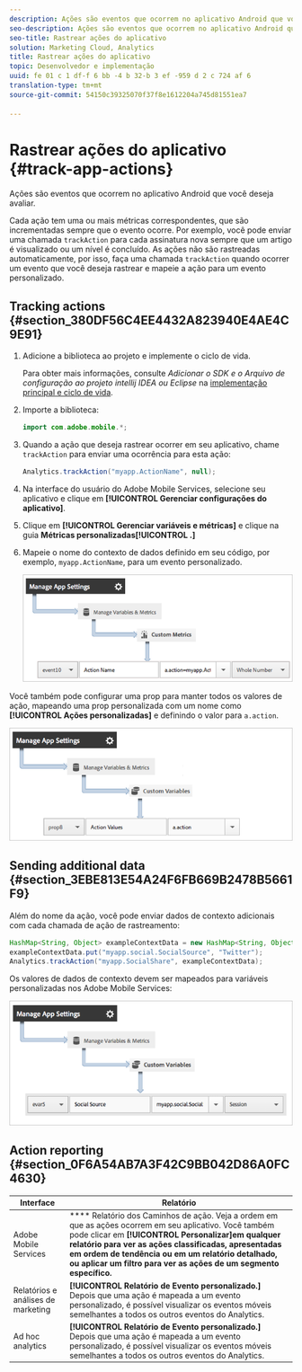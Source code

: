 ```yaml
---
description: Ações são eventos que ocorrem no aplicativo Android que você deseja avaliar.
seo-description: Ações são eventos que ocorrem no aplicativo Android que você deseja avaliar.
seo-title: Rastrear ações do aplicativo
solution: Marketing Cloud, Analytics
title: Rastrear ações do aplicativo
topic: Desenvolvedor e implementação
uuid: fe 01 c 1 df-f 6 bb -4 b 32-b 3 ef -959 d 2 c 724 af 6
translation-type: tm+mt
source-git-commit: 54150c39325070f37f8e1612204a745d81551ea7

---
```



# Rastrear ações do aplicativo {#track-app-actions}

Ações são eventos que ocorrem no aplicativo Android que você deseja avaliar.

Cada ação tem uma ou mais métricas correspondentes, que são incrementadas sempre que o evento ocorre. Por exemplo, você pode enviar uma chamada `trackAction` para cada assinatura nova sempre que um artigo é visualizado ou um nível é concluído. As ações não são rastreadas automaticamente, por isso, faça uma chamada `trackAction` quando ocorrer um evento que você deseja rastrear e mapeie a ação para um evento personalizado.

## Tracking actions {#section_380DF56C4EE4432A823940E4AE4C9E91}

1. Adicione a biblioteca ao projeto e implemente o ciclo de vida.

   Para obter mais informações, consulte *Adicionar o SDK e o Arquivo de configuração ao projeto intellij IDEA ou Eclipse* na [implementação principal e ciclo de vida](/help/android/getting-started/dev-qs.md).

1. Importe a biblioteca:

   ```java
   import com.adobe.mobile.*;
   ```

1. Quando a ação que deseja rastrear ocorrer em seu aplicativo, chame `trackAction` para enviar uma ocorrência para esta ação:

   ```java
   Analytics.trackAction("myapp.ActionName", null);
   ```

1. Na interface do usuário do Adobe Mobile Services, selecione seu aplicativo e clique em **[!UICONTROL Gerenciar configurações do aplicativo]**.
1. Clique em **[!UICONTROL Gerenciar variáveis e métricas]** e clique na guia **Métricas personalizadas[!UICONTROL .]**

1. Mapeie o nome do contexto de dados definido em seu código, por exemplo, `myapp.ActionName`, para um evento personalizado.

   ![](assets/map-event-context-data.png)

Você também pode configurar uma prop para manter todos os valores de ação, mapeando uma prop personalizada com um nome como **[!UICONTROL Ações personalizadas]** e definindo o valor para `a.action`.

![](assets/map-custom-prop.png)

## Sending additional data {#section_3EBE813E54A24F6FB669B2478B5661F9}

Além do nome da ação, você pode enviar dados de contexto adicionais com cada chamada de ação de rastreamento:

```java
HashMap<String, Object> exampleContextData = new HashMap<String, Object>(); 
exampleContextData.put("myapp.social.SocialSource", "Twitter"); 
Analytics.trackAction("myapp.SocialShare", exampleContextData);
```

Os valores de dados de contexto devem ser mapeados para variáveis personalizadas nos Adobe Mobile Services:

![](assets/map-variable-context-action.png)

## Action reporting {#section_0F6A54AB7A3F42C9BB042D86A0FC4630}

| Interface | Relatório |
|--- |--- |
| Adobe Mobile Services | **** Relatório dos Caminhos de ação.  Veja a ordem em que as ações ocorrem em seu aplicativo. Você também pode clicar em **[!UICONTROL Personalizar]em qualquer relatório para ver as ações classificadas, apresentadas em ordem de tendência ou em um relatório detalhado, ou aplicar um filtro para ver as ações de um segmento específico.** |
| Relatórios e análises de marketing | **[!UICONTROL Relatório de Evento personalizado.]**  Depois que uma ação é mapeada a um evento personalizado, é possível visualizar os eventos móveis semelhantes a todos os outros eventos do Analytics. |
| Ad hoc analytics | **[!UICONTROL Relatório de Evento personalizado.]**  Depois que uma ação é mapeada a um evento personalizado, é possível visualizar os eventos móveis semelhantes a todos os outros eventos do Analytics. |

